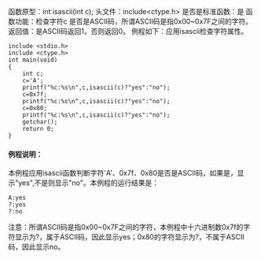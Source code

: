函数原型：int isascii(int c);
头文件：include<ctype.h>
是否是标准函数：是
函数功能：检查字符c 是否是ASCII码，所谓ASCII码是指0x00~0x7F之间的字符。
返回值：是ASCII码返回1，否则返回0。
例程如下：应用isascii检查字符属性。
```  
include <stdio.h>
include <ctype.h>
int main(void)
{
    int c;
    c='A';
    printf("%c:%s\n",c,isascii(c)?"yes":"no");
    c=0x7f;
    printf("%c:%s\n",c,isascii(c)?"yes":"no");
    c=0x80;
    printf("%c:%s\n",c,isascii(c)?"yes":"no");
    getchar();
    return 0;
}
```
#### 例程说明：

本例程应用isascii函数判断字符'A'、0x7f、0x80是否是ASCII码，如果是，显示"yes",不是则显示"no"。本例程的运行结果是：
```  
A:yes
?:yes
?:no
```
注意：所谓ASCII码是指0x00~0x7F之间的字符，本例程中十六进制数0x7f的字符显示为?，属于ASCII码，因此显示yes；0x80的字符显示为?，不属于ASCII码，因此显示no。
